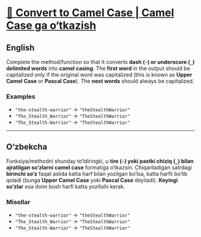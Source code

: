 # [🐪 Convert to Camel Case | Camel Case ga o‘tkazish]("https://www.codewars.com/kata/517abf86da9663f1d2000003/train/typescript")

## English
Complete the method/function so that it converts **dash (`-`) or underscore (`_`) delimited words** into **camel casing**.
The **first word** in the output should be capitalized only if the original word was capitalized (this is known as **Upper Camel Case** or **Pascal Case**).
The **next words** should always be capitalized.

### Examples
- `"the-stealth-warrior"` → `"theStealthWarrior"`
- `"The_Stealth_Warrior"` → `"TheStealthWarrior"`
- `"The_Stealth-Warrior"` → `"TheStealthWarrior"`

---

## O‘zbekcha
Funksiya/methodni shunday to‘ldiringki, u **tire (`-`) yoki pastki chiziq (`_`) bilan ajratilgan so‘zlarni** **camel case** formatiga o‘tkazsin.
Chiqariladigan satrdagi **birinchi so‘z** faqat aslida katta harf bilan yozilgan bo‘lsa, katta harfli bo‘lib qoladi (bunga **Upper Camel Case** yoki **Pascal Case** deyiladi).
**Keyingi so‘zlar** esa doim bosh harfi katta yozilishi kerak.

### Misollar
- `"the-stealth-warrior"` → `"theStealthWarrior"`
- `"The_Stealth_Warrior"` → `"TheStealthWarrior"`
- `"The_Stealth-Warrior"` → `"TheStealthWarrior"`
